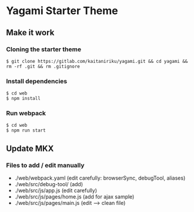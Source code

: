 # Yagami Starter Theme

## Make it work
### Cloning the starter theme
```
$ git clone https://gitlab.com/kaitaniriku/yagami.git && cd yagami && rm -rf .git && rm .gitignore 
```

### Install dependencies
```
$ cd web
$ npm install
```

### Run webpack
```
$ cd web
$ npm run start
```

## Update MKX

### Files to add / edit manually

- ./web/webpack.yaml (edit carefully: browserSync, debugTool, aliases)
- ./web/src/debug-tool/ (add)
- ./web/src/js/app.js (edit carefully)
- ./web/src/js/pages/home.js (add for ajax sample)
- ./web/src/js/pages/main.js (edit --> clean file)
